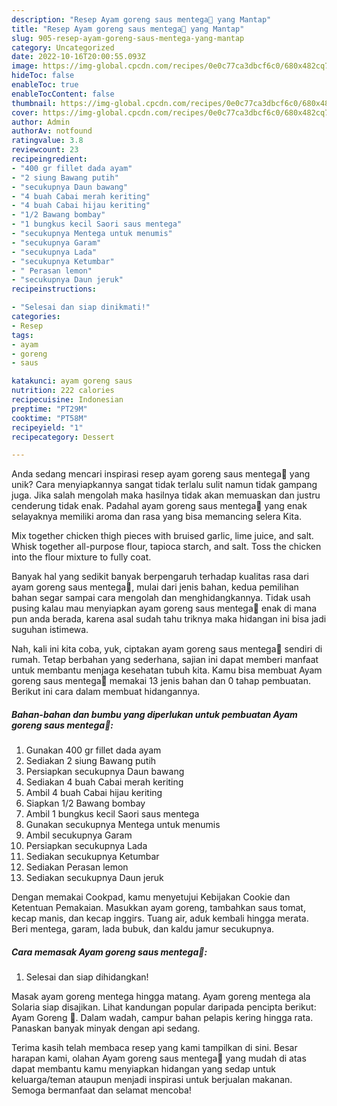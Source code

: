 ```yaml
---
description: "Resep Ayam goreng saus mentega🍗 yang Mantap"
title: "Resep Ayam goreng saus mentega🍗 yang Mantap"
slug: 905-resep-ayam-goreng-saus-mentega-yang-mantap
category: Uncategorized
date: 2022-10-16T20:00:55.093Z
image: https://img-global.cpcdn.com/recipes/0e0c77ca3dbcf6c0/680x482cq70/ayam-goreng-saus-mentega-foto-resep-utama.jpg
hideToc: false
enableToc: true
enableTocContent: false
thumbnail: https://img-global.cpcdn.com/recipes/0e0c77ca3dbcf6c0/680x482cq70/ayam-goreng-saus-mentega-foto-resep-utama.jpg
cover: https://img-global.cpcdn.com/recipes/0e0c77ca3dbcf6c0/680x482cq70/ayam-goreng-saus-mentega-foto-resep-utama.jpg
author: Admin
authorAv: notfound
ratingvalue: 3.8
reviewcount: 23
recipeingredient:
- "400 gr fillet dada ayam"
- "2 siung Bawang putih"
- "secukupnya Daun bawang"
- "4 buah Cabai merah keriting"
- "4 buah Cabai hijau keriting"
- "1/2 Bawang bombay"
- "1 bungkus kecil Saori saus mentega"
- "secukupnya Mentega untuk menumis"
- "secukupnya Garam"
- "secukupnya Lada"
- "secukupnya Ketumbar"
- " Perasan lemon"
- "secukupnya Daun jeruk"
recipeinstructions:

- "Selesai dan siap dinikmati!"
categories:
- Resep
tags:
- ayam
- goreng
- saus

katakunci: ayam goreng saus 
nutrition: 222 calories
recipecuisine: Indonesian
preptime: "PT29M"
cooktime: "PT58M"
recipeyield: "1"
recipecategory: Dessert

---
```





Anda sedang mencari inspirasi resep ayam goreng saus mentega🍗 yang unik? Cara menyiapkannya sangat tidak terlalu sulit namun tidak gampang juga. Jika salah mengolah maka hasilnya tidak akan memuaskan dan justru cenderung tidak enak. Padahal ayam goreng saus mentega🍗 yang enak selayaknya memiliki aroma dan rasa yang bisa memancing selera Kita.





Mix together chicken thigh pieces with bruised garlic, lime juice, and salt. Whisk together all-purpose flour, tapioca starch, and salt. Toss the chicken into the flour mixture to fully coat.

Banyak hal yang sedikit banyak berpengaruh terhadap kualitas rasa dari ayam goreng saus mentega🍗, mulai dari jenis bahan, kedua pemilihan bahan segar sampai cara mengolah dan menghidangkannya. Tidak usah pusing kalau mau menyiapkan ayam goreng saus mentega🍗 enak di mana pun anda berada, karena asal sudah tahu triknya maka hidangan ini bisa jadi suguhan istimewa.






Nah, kali ini kita coba, yuk, ciptakan ayam goreng saus mentega🍗 sendiri di rumah. Tetap berbahan yang sederhana, sajian ini dapat memberi manfaat untuk membantu menjaga kesehatan tubuh kita. Kamu bisa membuat Ayam goreng saus mentega🍗 memakai 13 jenis bahan dan 0 tahap pembuatan. Berikut ini cara dalam membuat hidangannya.

<!--inarticleads1-->

##### Bahan-bahan dan bumbu yang diperlukan untuk pembuatan Ayam goreng saus mentega🍗:

1. Gunakan 400 gr fillet dada ayam
1. Sediakan 2 siung Bawang putih
1. Persiapkan secukupnya Daun bawang
1. Sediakan 4 buah Cabai merah keriting
1. Ambil 4 buah Cabai hijau keriting
1. Siapkan 1/2 Bawang bombay
1. Ambil 1 bungkus kecil Saori saus mentega
1. Gunakan secukupnya Mentega untuk menumis
1. Ambil secukupnya Garam
1. Persiapkan secukupnya Lada
1. Sediakan secukupnya Ketumbar
1. Sediakan  Perasan lemon
1. Sediakan secukupnya Daun jeruk


Dengan memakai Cookpad, kamu menyetujui Kebijakan Cookie dan Ketentuan Pemakaian. Masukkan ayam goreng, tambahkan saus tomat, kecap manis, dan kecap inggirs. Tuang air, aduk kembali hingga merata. Beri mentega, garam, lada bubuk, dan kaldu jamur secukupnya. 

<!--inarticleads2-->

##### Cara memasak Ayam goreng saus mentega🍗:


1. Selesai dan siap dihidangkan!

Masak ayam goreng mentega hingga matang. Ayam goreng mentega ala Solaria siap disajikan. Lihat kandungan popular daripada pencipta berikut: Ayam Goreng 🍗. Dalam wadah, campur bahan pelapis kering hingga rata. Panaskan banyak minyak dengan api sedang. 

Terima kasih telah membaca resep yang kami tampilkan di sini. Besar harapan kami, olahan Ayam goreng saus mentega🍗 yang mudah di atas dapat membantu kamu menyiapkan hidangan yang sedap untuk keluarga/teman ataupun menjadi inspirasi untuk berjualan makanan. Semoga bermanfaat dan selamat mencoba!
